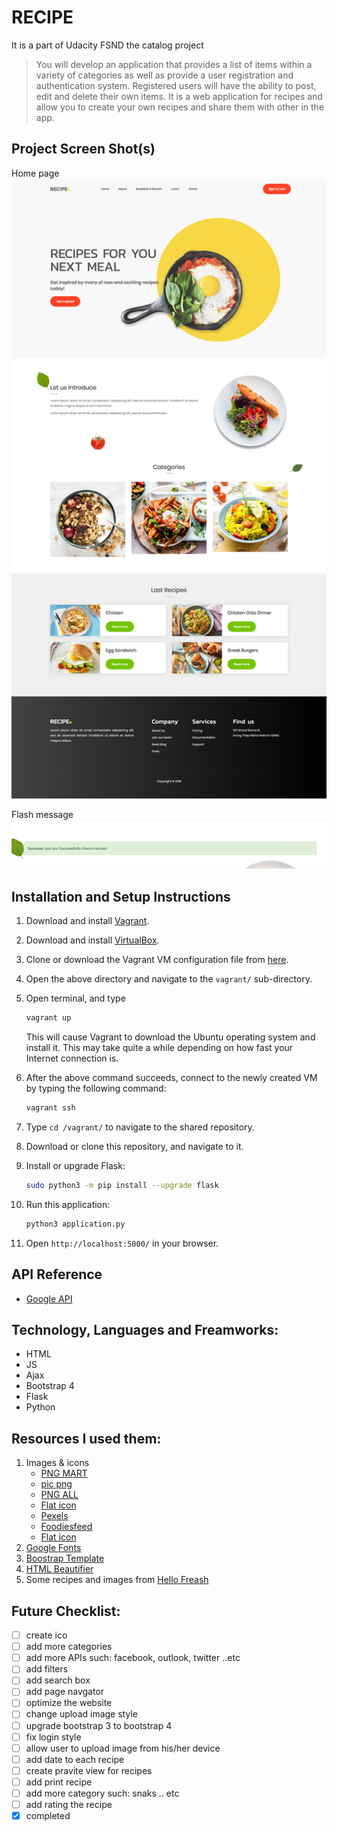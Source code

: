 # RECIPE
It is a part of Udacity FSND the catalog project
> You will develop an application that provides a list of items within a variety of categories as well as provide a user registration and authentication system. Registered users will have the ability to post, edit and delete their own items.
It is a web application for recipes and allow you to create your own recipes and share them with other in the app.

## Project Screen Shot(s)
Home page
![](https://github.com/iAbrar/catalog/blob/master/home.png)

Flash message
![](https://github.com/iAbrar/catalog/blob/master/flash%20message.png)

## Installation and Setup Instructions
1. Download and install [Vagrant](https://www.vagrantup.com/downloads.html).

2. Download and install [VirtualBox](https://www.virtualbox.org/wiki/Downloads).

3. Clone or download the Vagrant VM configuration file from [here](https://github.com/udacity/fullstack-nanodegree-vm).

4. Open the above directory and navigate to the `vagrant/` sub-directory.

5. Open terminal, and type

   ```bash
   vagrant up
   ```

   This will cause Vagrant to download the Ubuntu operating system and install it. This may take quite a while depending on how fast your Internet connection is.

6. After the above command succeeds, connect to the newly created VM by typing the following command:

   ```bash
   vagrant ssh
   ```

8. Type `cd /vagrant/` to navigate to the shared repository.

9. Download or clone this repository, and navigate to it.

11. Install or upgrade Flask:
    ```bash
    sudo python3 -m pip install --upgrade flask
    ```
13. Run this application:
    ```bash
    python3 application.py
    ```
14. Open `http://localhost:5000/` in your browser.


## API Reference
- [Google API](https://console.developers.google.com/)

## Technology, Languages and Freamworks:
- HTML
- JS
- Ajax
- Bootstrap 4
- Flask
- Python


## Resources I used them:
1. Images & icons
    - [PNG MART](https://www.pngmart.com/)
    - [pic png](https://www.picpng.com/)
    - [PNG ALL](http://www.pngall.com/)
    - [Flat icon](https://www.picpng.com/)
    - [Pexels](https://www.pexels.com)
    - [Foodiesfeed](https://www.foodiesfeed.com/)
    - [Flat icon](https://www.picpng.com/)
2. [Google Fonts](https://fonts.google.com/)
3. [Boostrap Template](https://templatemo.com/tm-509-hydro)
4. [HTML Beautifier](http://beautifytools.com/)
5. Some recipes and images from [Hello Freash](https://www.hellofresh.com/)

## Future Checklist:
- [ ] create ico
- [ ] add more categories
- [ ] add more APIs such: facebook, outlook, twitter ..etc
- [ ] add filters
- [ ] add search box
- [ ] add page navgator
- [ ] optimize the website
- [ ] change upload image style
- [ ] upgrade bootstrap 3 to bootstrap 4
- [ ] fix login style
- [ ] allow user to upload image from his/her device
- [ ] add date to each recipe
- [ ] create pravite view for recipes
- [ ] add print recipe
- [ ] add more category such: snaks ..  etc
- [ ] add rating the recipe
- [x] completed
